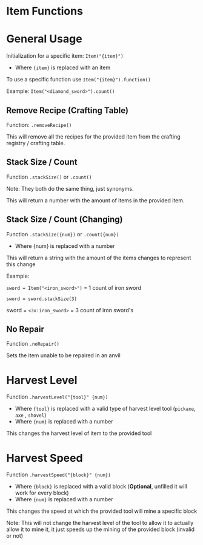 # Item Functions

# General Usage

Initialization for a specific item: `Item("{item}")`

- Where `{item}` is replaced with an item

To use a specific function use `Item("{item}").function()`

Example: `Item("<diamond_sword>").count()`

## Remove Recipe (Crafting Table)

Function: `.removeRecipe()`

This will remove all the recipes for the provided item from the crafting registry /
crafting table.

## Stack Size / Count

Function `.stackSize()` or `.count()`

Note: They both do the same thing, just synonyms.

This will return a number with the amount of items in the provided item.

## Stack Size / Count (Changing)

Function `.stackSize({num})` or `.count({num})`

- Where {num} is replaced with a number

This will return a string with the amount of the items changes to represent this change

Example:

`sword = Item("<iron_sword>")` = 1 count of iron sword

`sword = sword.stackSize(3)`

sword = `<3x:iron_sword>` = 3 count of iron sword's

## No Repair

Function `.noRepair()`

Sets the item unable to be repaired in an anvil

# Harvest Level

Function `.harvestLevel("{tool}" {num})`

- Where `{tool}` is replaced with a valid type of harvest level tool (`pickaxe`, `axe`
  , `shovel`)
- Where `{num}` is replaced with a number

This changes the harvest level of item to the provided tool

# Harvest Speed

Function `.harvestSpeed("{block}" {num})`

- Where `{block}` is replaced with a valid block (**Optional**, unfilled it will work for every block)
- Where `{num}` is replaced with a number

This changes the speed at which the provided tool will mine a specific block

Note: This will not change the harvest level of the tool to allow it to actually allow it
to mine it, it just speeds up the mining of the provided block (invalid or not)

